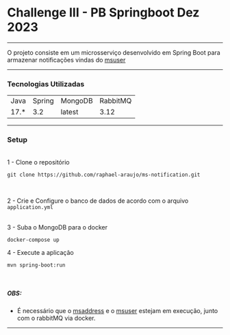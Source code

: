 # Challenge III - PB Springboot Dez 2023

-------------------------------------------------------------------------------------------------------

O projeto consiste em um microsserviço desenvolvido em Spring Boot para armazenar notificações vindas
do [msuser](https://github.com/raphael-araujo/ms-user)

-------------------------------------------------------------------------------------------------------

### Tecnologias Utilizadas

<table>
  <tr>
    <td>Java</td>
    <td>Spring</td>
    <td>MongoDB</td>
    <td>RabbitMQ</td>
  </tr>
  <tr>
    <td>17.*</td>
    <td>3.2</td>
    <td>latest</td>
    <td>3.12</td>
  </tr>
</table>

-------------------------------------------------------------------------------------------------------

### Setup

<br>
1 - Clone o repositório

```
git clone https://github.com/raphael-araujo/ms-notification.git
```

<br>

2 - Crie e Configure o banco de dados de acordo com o arquivo `application.yml`

<br>
3 - Suba o MongoDB para o docker

````
docker-compose up
````

4 - Execute a aplicação

```
mvn spring-boot:run
```

<br>

##### OBS:

- É necessário que o [msaddress](https://github.com/raphael-araujo/ms-address) e
  o [msuser](https://github.com/raphael-araujo/ms-user) estejam em execução, junto com o rabbitMQ via
  docker.

-------------------------------------------------------------------------------------------------------

